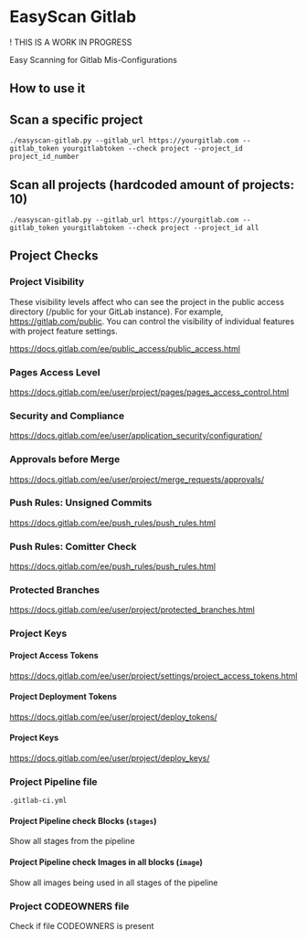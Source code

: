 # EasyScan Gitlab

! THIS IS A WORK IN PROGRESS

Easy Scanning for Gitlab Mis-Configurations

## How to use it

## Scan a specific project

`./easyscan-gitlab.py --gitlab_url https://yourgitlab.com --gitlab_token yourgitlabtoken --check project --project_id project_id_number`

## Scan all projects (hardcoded amount of projects: 10)

`./easyscan-gitlab.py --gitlab_url https://yourgitlab.com --gitlab_token yourgitlabtoken --check project --project_id all`

## Project Checks

### Project Visibility

These visibility levels affect who can see the project in the public access directory (/public for your GitLab instance). For example, https://gitlab.com/public. You can control the visibility of individual features with project feature settings.

https://docs.gitlab.com/ee/public_access/public_access.html


### Pages Access Level

https://docs.gitlab.com/ee/user/project/pages/pages_access_control.html

### Security and Compliance

https://docs.gitlab.com/ee/user/application_security/configuration/

### Approvals before Merge

https://docs.gitlab.com/ee/user/project/merge_requests/approvals/

### Push Rules: Unsigned Commits

https://docs.gitlab.com/ee/push_rules/push_rules.html

### Push Rules: Comitter Check

https://docs.gitlab.com/ee/push_rules/push_rules.html

### Protected Branches

https://docs.gitlab.com/ee/user/project/protected_branches.html

### Project Keys

#### Project Access Tokens

https://docs.gitlab.com/ee/user/project/settings/project_access_tokens.html

#### Project Deployment Tokens

https://docs.gitlab.com/ee/user/project/deploy_tokens/

#### Project Keys

https://docs.gitlab.com/ee/user/project/deploy_keys/

### Project Pipeline file

`.gitlab-ci.yml`

#### Project Pipeline check Blocks (`stages`)

Show all stages from the pipeline

#### Project Pipeline check Images in all blocks (`image`)

Show all images being used in all stages of the pipeline

### Project CODEOWNERS file

Check if file CODEOWNERS is present